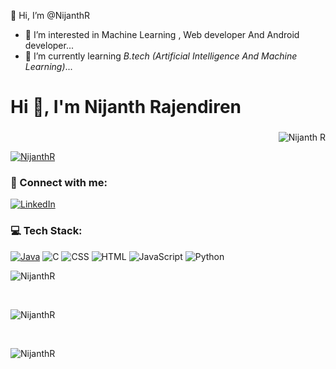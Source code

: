 👋 Hi, I’m @NijanthR
- 👀 I’m interested in Machine Learning , Web developer And Android developer...
- 🌱 I’m currently learning *B.tech (Artificial Intelligence And Machine Learning)*...
# Hi 👋, I'm Nijanth Rajendiren
<h3 align="center"></h3>

<p align="end"> <img src="https://komarev.com/ghpvc/?username=NijanthR&label=Profile%20views&color=0e75b6&style=flat" alt="Nijanth R" /> </p>

<p align="start"> <a href="https://github.com/ryo-ma/github-profile-trophy"><img src="https://github-profile-trophy.vercel.app/?username=NijanthR" alt="NijanthR" /></a> </p>


### 🔗 Connect with me:

   [![LinkedIn](https://img.shields.io/badge/LinkedIn-%230077B5.svg?logo=linkedin&logoColor=white)](https://www.linkedin.com/in/nijanth-r-823aa0324/)

### 💻 Tech Stack:
[![Java](https://img.shields.io/badge/java-%23ED8B00.svg?style=for-the-badge&logo=java&logoColor=white)]()
![C](https://img.shields.io/badge/c-%2300599C.svg?style=for-the-badge&logo=c&logoColor=white)
![CSS](https://img.shields.io/badge/css3-%231572B6.svg?style=for-the-badge&logo=css3&logoColor=white) 
![HTML](https://img.shields.io/badge/html5-%23E34F26.svg?style=for-the-badge&logo=html5&logoColor=white)
![JavaScript](https://img.shields.io/badge/javascript-%23323330.svg?style=for-the-badge&logo=javascript&logoColor=%23F7DF1E) 
![Python](https://img.shields.io/badge/python-3670A0?style=for-the-badge&logo=python&logoColor=ffdd54) 



<p><img align="center" src="https://github-readme-stats.vercel.app/api/top-langs?username=NijanthR&show_icons=true&locale=en&layout=compact" alt="NijanthR" /></p>
<br>
<p><img align="center" src="https://github-readme-stats.vercel.app/api?username=NijanthR&show_icons=true&locale=en" alt="NijanthR" /></p>
<br>
<p><img align="center" src="https://github-readme-streak-stats.herokuapp.com/?user=NijanthR&" alt="NijanthR" /></p>

